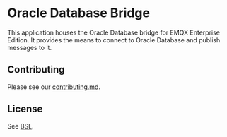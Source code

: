 # Oracle Database Bridge

This application houses the Oracle Database bridge for EMQX Enterprise Edition.
It provides the means to connect to Oracle Database and publish messages to it.

## Contributing

Please see our [contributing.md](../../CONTRIBUTING.md).

## License

See [BSL](./BSL.txt).
